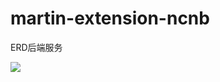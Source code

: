 # martin-extension-ncnb
ERD后端服务

![](https://files.mdnice.com/user/35633/32dddb95-ffe5-48c6-87ff-2ab84632d740.png)
